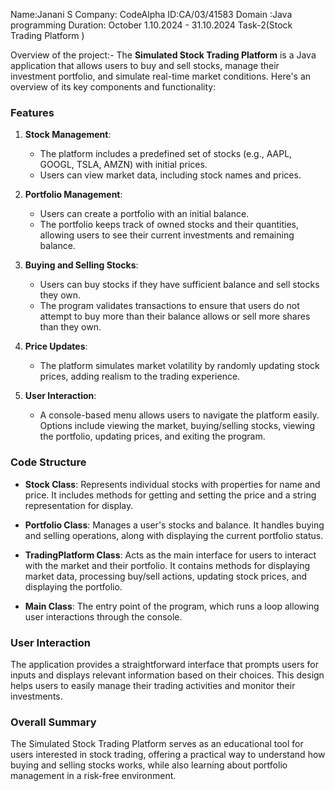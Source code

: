 Name:Janani S Company: CodeAlpha ID:CA/03/41583 Domain :Java programming Duration: October 1.10.2024 - 31.10.2024 
Task-2(Stock Trading Platform )

Overview of the project:-
The **Simulated Stock Trading Platform** is a Java application that allows users to buy and sell stocks, manage their investment portfolio, and simulate real-time market conditions. Here's an overview of its key components and functionality:

### Features

1. **Stock Management**: 
   - The platform includes a predefined set of stocks (e.g., AAPL, GOOGL, TSLA, AMZN) with initial prices.
   - Users can view market data, including stock names and prices.

2. **Portfolio Management**: 
   - Users can create a portfolio with an initial balance.
   - The portfolio keeps track of owned stocks and their quantities, allowing users to see their current investments and remaining balance.

3. **Buying and Selling Stocks**: 
   - Users can buy stocks if they have sufficient balance and sell stocks they own.
   - The program validates transactions to ensure that users do not attempt to buy more than their balance allows or sell more shares than they own.

4. **Price Updates**: 
   - The platform simulates market volatility by randomly updating stock prices, adding realism to the trading experience.

5. **User Interaction**: 
   - A console-based menu allows users to navigate the platform easily. Options include viewing the market, buying/selling stocks, viewing the portfolio, updating prices, and exiting the program.

### Code Structure

- **Stock Class**: Represents individual stocks with properties for name and price. It includes methods for getting and setting the price and a string representation for display.

- **Portfolio Class**: Manages a user's stocks and balance. It handles buying and selling operations, along with displaying the current portfolio status.

- **TradingPlatform Class**: Acts as the main interface for users to interact with the market and their portfolio. It contains methods for displaying market data, processing buy/sell actions, updating stock prices, and displaying the portfolio.

- **Main Class**: The entry point of the program, which runs a loop allowing user interactions through the console.

### User Interaction

The application provides a straightforward interface that prompts users for inputs and displays relevant information based on their choices. This design helps users to easily manage their trading activities and monitor their investments.

### Overall Summary

The Simulated Stock Trading Platform serves as an educational tool for users interested in stock trading, offering a practical way to understand how buying and selling stocks works, while also learning about portfolio management in a risk-free environment.

